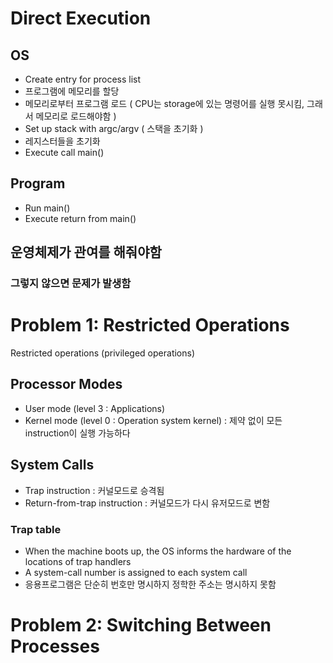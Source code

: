 # Direct Execution


## OS
- Create entry for process list
- 프로그램에 메모리를 할당
- 메모리로부터 프로그램 로드 ( CPU는 storage에 있는 명령어를 실행 못시킴, 그래서 메모리로 로드해야함 )
- Set up stack with argc/argv ( 스택을 초기화 )
- 레지스터들을 초기화
- Execute call main()

## Program
- Run main()
- Execute return from main()

## 운영체제가 관여를 해줘야함
### 그렇지 않으면 문제가 발생함

# Problem 1: Restricted Operations
Restricted operations (privileged operations)

## Processor Modes
- User mode (level 3 : Applications)
- Kernel mode (level 0 : Operation system kernel) : 제약 없이 모든 instruction이 실행 가능하다

## System Calls
- Trap instruction : 커널모드로 승격됨
- Return-from-trap instruction : 커널모드가 다시 유저모드로 변함

### Trap table
- When the machine boots up, the OS informs the hardware of the locations of trap handlers
- A system-call number is assigned to each system call
- 응용프로그램은 단순히 번호만 명시하지 정학한 주소는 명시하지 못함
  
# Problem 2: Switching Between Processes


